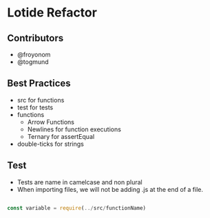 # Lotide Refactor

## Contributors
 - @froyonom
 - @togmund

## Best Practices

- src for functions
- test for tests
- functions
  - Arrow Functions
  - Newlines for function executions
  - Ternary for assertEqual
- double-ticks for strings

## Test

- Tests are name in camelcase and non plural
- When importing files, we will not be adding .js at the end of a file.

```js

const variable = require(../src/functionName)

```
